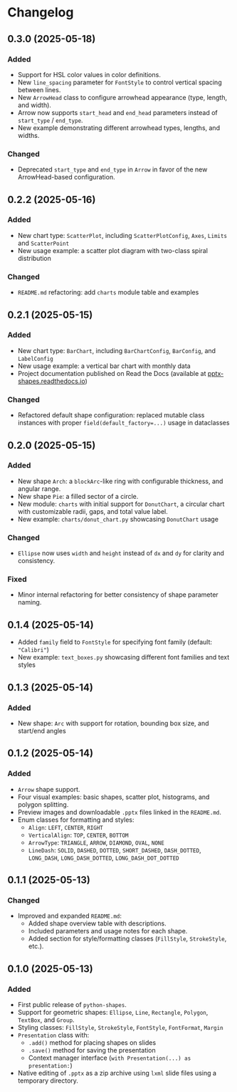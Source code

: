 # Changelog

## 0.3.0 (2025-05-18)

### Added
- Support for HSL color values in color definitions.
- New `line_spacing` parameter for `FontStyle` to control vertical spacing between lines.
- New `ArrowHead` class to configure arrowhead appearance (type, length, and width).
- Arrow now supports `start_head` and `end_head` parameters instead of `start_type` / `end_type`.
- New example demonstrating different arrowhead types, lengths, and widths.

### Changed
- Deprecated `start_type` and `end_type` in `Arrow` in favor of the new ArrowHead-based configuration.


## 0.2.2 (2025-05-16)

### Added
- New chart type: `ScatterPlot`, including `ScatterPlotConfig`, `Axes`, `Limits` and `ScatterPoint`
- New usage example: a scatter plot diagram with two-class spiral distribution

### Changed
- `README.md` refactoring: add `charts` module table and examples

## 0.2.1 (2025-05-15)

### Added
- New chart type: `BarChart`, including `BarChartConfig`, `BarConfig`, and `LabelConfig`
- New usage example: a vertical bar chart with monthly data
- Project documentation published on Read the Docs (available at [pptx-shapes.readthedocs.io](https://pptx-shapes.readthedocs.io/en/latest))

### Changed
- Refactored default shape configuration: replaced mutable class instances with proper `field(default_factory=...)` usage in dataclasses


## 0.2.0 (2025-05-15)

### Added
- New shape `Arch`: a `blockArc`-like ring with configurable thickness, and angular range.
- New shape `Pie`: a filled sector of a circle.
- New module: `charts` with initial support for `DonutChart`, a circular chart with customizable radii, gaps, and total value label.
- New example: `charts/donut_chart.py` showcasing `DonutChart` usage

### Changed
- `Ellipse` now uses `width` and `height` instead of `dx` and `dy` for clarity and consistency.

### Fixed
- Minor internal refactoring for better consistency of shape parameter naming.


## 0.1.4 (2025-05-14)

- Added `family` field to `FontStyle` for specifying font family (default: `"Calibri"`)
- New example: `text_boxes.py` showcasing different font families and text styles


## 0.1.3 (2025-05-14)

### Added
- New shape: `Arc` with support for rotation, bounding box size, and start/end angles


## 0.1.2 (2025-05-14)

### Added
- `Arrow` shape support.
- Four visual examples: basic shapes, scatter plot, histograms, and polygon splitting.
- Preview images and downloadable `.pptx` files linked in the `README.md`.
- Enum classes for formatting and styles:
  - `Align`: `LEFT`, `CENTER`, `RIGHT`
  - `VerticalAlign`: `TOP`, `CENTER`, `BOTTOM`
  - `ArrowType`: `TRIANGLE`, `ARROW`, `DIAMOND`, `OVAL`, `NONE`
  - `LineDash`: `SOLID`, `DASHED`, `DOTTED`, `SHORT_DASHED`, `DASH_DOTTED`, `LONG_DASH`, `LONG_DASH_DOTTED`, `LONG_DASH_DOT_DOTTED`


## 0.1.1 (2025-05-13)

### Changed
- Improved and expanded `README.md`:
  - Added shape overview table with descriptions.
  - Included parameters and usage notes for each shape.
  - Added section for style/formatting classes (`FillStyle`, `StrokeStyle`, etc.).


## 0.1.0 (2025-05-13)

### Added
- First public release of `python-shapes`.
- Support for geometric shapes: `Ellipse`, `Line`, `Rectangle`, `Polygon`, `TextBox`, and `Group`.
- Styling classes: `FillStyle`, `StrokeStyle`, `FontStyle`, `FontFormat`, `Margin`
- `Presentation` class with:
  - `.add()` method for placing shapes on slides
  - `.save()` method for saving the presentation
  - Context manager interface (`with Presentation(...) as presentation:`)
- Native editing of `.pptx` as a zip archive using `lxml` slide files using a temporary directory.